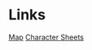 # Links

[Map](https://www.owlbear.rodeo/game/fsDg5xckq)
[Character Sheets]([https://duckduckgo.com](https://docs.google.com/spreadsheets/d/1F21bEMn8fLgMB3EUGdnwGXXxyMTYy2rzn8uMrRYXZiY/edit?usp=sharing))
